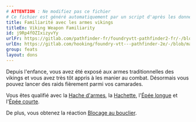 ```yaml
---
# ATTENTION : Ne modifiez pas ce fichier
# Ce fichier est généré automatiquement par un script d'après les données du module Foundry VTT officiel et de sa traduction
title: Familiarité avec les armes vikings
titleEn: Viking Weapon Familiarity
id: j9Rp4fOZIxizyvYy
urlFr: https://gitlab.com/pathfinder-fr/foundryvtt-pathfinder2-fr/-/blob/master/data/feats/j9Rp4fOZIxizyvYy.htm
urlEn: https://gitlab.com/hooking/foundry-vtt---pathfinder-2e/-/blob/master/packs/data/feats.db/viking-weapon-familiarity.json
group: feats
layout: dons
---
```

Depuis l'enfance, vous avez été exposé aux armes traditionnelles des vikings et vous avez très tôt appris à les manier au combat. Désormais vous pouvez lancer des raids fièrement parmi vos camarades.

Vous êtes qualifié avec la [Hache d'armes](../equipment/hache-d-armes.md), la [Hachette](../equipment/hachette.md), l'[Épée longue](../equipment/épée-longue.md) et l'[Épée courte](../equipment/épée-courte.md).

De plus, vous obtenez la réaction [Blocage au bouclier](blocage-au-bouclier.md).


